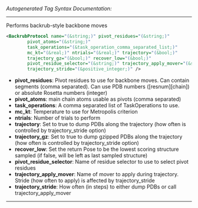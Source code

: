 <!-- THIS IS AN AUTOGENERATED FILE: Don't edit it directly, instead change the schema definition in the code itself. -->

_Autogenerated Tag Syntax Documentation:_

---
Performs backrub-style backbone moves

```xml
<BackrubProtocol name="(&string;)" pivot_residues="(&string;)"
        pivot_atoms="(&string;)"
        task_operations="(&task_operation_comma_separated_list;)"
        mc_kt="(&real;)" ntrials="(&real;)" trajectory="(&bool;)"
        trajectory_gz="(&bool;)" recover_low="(&bool;)"
        pivot_residue_selector="(&string;)" trajectory_apply_mover="(&string;)"
        trajectory_stride="(&positive_integer;)" />
```

-   **pivot_residues**: Pivot residues to use for backbone moves. Can contain segments (comma separated). Can use PDB numbers ([resnum][chain]) or absolute Rosetta numbers (integer)
-   **pivot_atoms**: main chain atoms usable as pivots (comma separated)
-   **task_operations**: A comma separated list of TaskOperations to use.
-   **mc_kt**: Temperature to use for Metropolis criterion
-   **ntrials**: Number of trials to perform
-   **trajectory**: Set to true to dump PDBs along the trajectory (how often is controlled by trajectory_stride option)
-   **trajectory_gz**: Set to true to dump gzipped PDBs along the trajectory (how often is controlled by trajectory_stride option)
-   **recover_low**: Set the return Pose to be the lowest scoring structure sampled (if false, will be left as last sampled structure)
-   **pivot_residue_selector**: Name of residue selector to use to select pivot residues
-   **trajectory_apply_mover**: Name of mover to apply during trajectory. Stride (how often to apply) is affected by trajectory_stride
-   **trajectory_stride**: How often (in steps) to either dump PDBs or call trajectory_apply_mover

---
